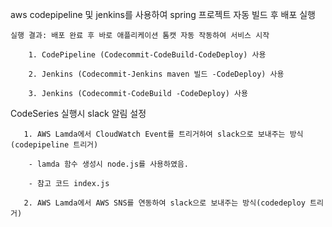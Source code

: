 
 aws codepipeline 및 jenkins를 사용하여 spring 프로젝트 자동 빌드 후 배포 실행
 
    실행 결과: 배포 완료 후 바로 애플리케이션 톰캣 자동 작동하여 서비스 시작
    
        1. CodePipeline (Codecommit-CodeBuild-CodeDeploy) 사용
        
        2. Jenkins (Codecommit-Jenkins maven 빌드 -CodeDeploy) 사용
        
        3. Jenkins (Codecommit-CodeBuild -CodeDeploy) 사용
        
CodeSeries 실행시 slack 알림 설정

       1. AWS Lamda에서 CloudWatch Event를 트리거하여 slack으로 보내주는 방식(codepipeline 트리거)
       
        - lamda 함수 생성시 node.js를 사용하였음.
        
        - 참고 코드 index.js   
        
       2. AWS Lamda에서 AWS SNS를 연동하여 slack으로 보내주는 방식(codedeploy 트리거)
